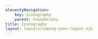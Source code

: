```yaml
---
eleventyNavigation:
    key: Iconography
    parent: Foundations
title: Iconography
layout: layouts/coming-soon-layout.njk
---
```

